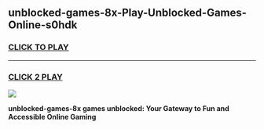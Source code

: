 
## unblocked-games-8x-Play-Unblocked-Games-Online-s0hdk
<h3>
<a href="https://premium76.site?title=unblocked-games-8x&ref=25A">CLICK TO PLAY</a></h3>
<hr>

<h3>
<a href="https://premium76.site?title=unblocked-games-8x&ref=25A">CLICK 2 PLAY</a>
  
</h3>

<a href="https://premium76.site?title=unblocked-games-8x&ref=25A"><img src="https://clearcache.store/games.png"></a>


**unblocked-games-8x games unblocked: Your Gateway to Fun and Accessible Online Gaming**
